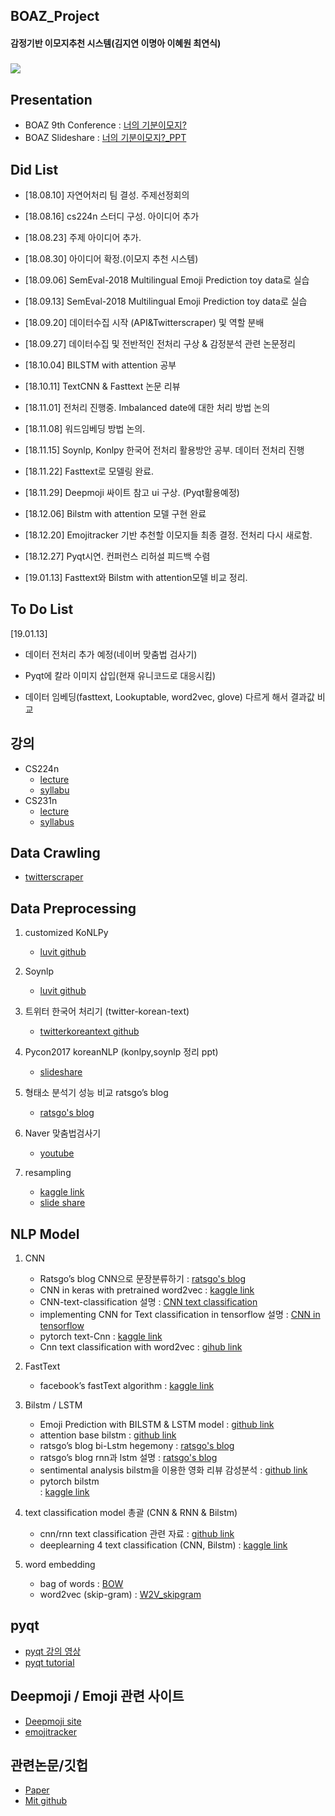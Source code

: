 ## BOAZ_Project
#### 감정기반 이모지추천 시스템(김지연 이명아 이혜원 최연식)

#####
![](https://user-images.githubusercontent.com/36406676/54875373-417c0b80-4e41-11e9-88ca-fcf5c6548176.png)

Presentation
---
- BOAZ 9th Conference : [너의 기분이모지?](https://www.youtube.com/watch?v=PElfNl7bH-w&t=235s)
- BOAZ Slideshare : [너의 기분이모지?_PPT](https://www.slideshare.net/BOAZbigdata/9-boaz-emoji)

Did List
---
- [18.08.10] 자연어처리 팀 결성. 주제선정회의

- [18.08.16] cs224n 스터디 구성. 아이디어 추가

- [18.08.23] 주제 아이디어 추가.

- [18.08.30] 아이디어 확정.(이모지 추천 시스템)

- [18.09.06] SemEval-2018 Multilingual Emoji Prediction toy data로 실습

- [18.09.13] SemEval-2018 Multilingual Emoji Prediction toy data로 실습

- [18.09.20] 데이터수집 시작 (API&Twitterscraper) 및 역할 분배

- [18.09.27] 데이터수집 및 전반적인 전처리 구상 & 감정분석 관련 논문정리

- [18.10.04] BILSTM with attention 공부

- [18.10.11] TextCNN & Fasttext 논문 리뷰

- [18.11.01] 전처리 진행중. Imbalanced date에 대한 처리 방법 논의

- [18.11.08] 워드임베딩 방법 논의. 

- [18.11.15] Soynlp, Konlpy 한국어 전처리 활용방안 공부. 데이터 전처리 진행

- [18.11.22] Fasttext로 모델링 완료. 

- [18.11.29] Deepmoji 싸이트 참고 ui 구상. (Pyqt활용예정)

- [18.12.06] Bilstm with attention 모델 구현 완료

- [18.12.20] Emojitracker 기반 추천할 이모지들 최종 결정. 전처리 다시 새로함.

- [18.12.27] Pyqt시연. 컨퍼런스 리허설 피드백 수렴

- [19.01.13] Fasttext와 Bilstm with attention모델 비교 정리.

To Do List
---
[19.01.13]

- 데이터 전처리 추가 예정(네이버 맞춤법 검사기)

- Pyqt에 칼라 이미지 삽입(현재 유니코드로 대응시킴)

- 데이터 임베딩(fasttext, Lookuptable, word2vec, glove) 다르게 해서 결과값 비교

강의
---
- CS224n
  - [lecture](https://www.youtube.com/playlist?list=PL3FW7Lu3i5Jsnh1rnUwq_TcylNr7EkRe6)
  - [syllabu](http://web.stanford.edu/class/cs224n/syllabus.html)
- CS231n
  - [lecture](https://www.youtube.com/playlist?list=PL3FW7Lu3i5JvHM8ljYj-zLfQRF3EO8sYv)
  - [syllabus](http://cs231n.stanford.edu/2017/syllabus.html)

Data Crawling
---
- [twitterscraper](https://github.com/taspinar/twitterscraper)

Data Preprocessing
---
1. customized KoNLPy
    - [luvit github](https://github.com/lovit/customized_konlpy)

2. Soynlp
    - [luvit github](https://github.com/lovit/soynlp)

3. 트위터 한국어 처리기 (twitter-korean-text)
    - [twitterkoreantext github](https://github.com/twitter/twitter-korean-text)

4. Pycon2017 koreanNLP (konlpy,soynlp 정리 ppt)
    - [slideshare](https://www.slideshare.net/kimhyunjoonglovit/pycon2017-koreannlp)

5. 형태소 분석기 성능 비교 ratsgo’s blog
    - [ratsgo's blog](https://ratsgo.github.io/from%20frequency%20to%20semantics/2017/05/10/postag/)

6. Naver 맞춤법검사기
    - [youtube](https://www.youtube.com/watch?v=RZqRkoSaoYA)

7. resampling
    - [kaggle link](https://www.kaggle.com/rafjaa/resampling-strategies-for-imbalanced-datasets)
    - [slide share](https://www.slideshare.net/PyData/python-resampling-65637486)

NLP Model
---

1. CNN
    - Ratsgo’s blog CNN으로 문장분류하기
     : [ratsgo's blog](https://ratsgo.github.io/natural%20language%20processing/2017/03/19/CNN/)
    - CNN in keras with pretrained word2vec 
     : [kaggle link](https://www.kaggle.com/marijakekic/cnn-in-keras-with-pretrained-word2vec-weights)
    - CNN-text-classification 설명
     : [CNN text classification](http://docs.likejazz.com/cnn-text-classification-tf/)
    - implementing CNN for Text classification in tensorflow 설명 
     : [CNN in tensorflow](http://www.wildml.com/2015/12/implementing-a-cnn-for-text-classification-in-tensorflow/)
    - pytorch text-Cnn
     : [kaggle link](https://www.kaggle.com/ziliwang/pytorch-text-cnn)
    - Cnn text classification with word2vec
     : [gihub link](https://github.com/juanmangh/CNN-text-classification-with-Word2Vec/blob/master/CNN-text-classification-model-using-word2vec_Presentation.pdf)

2. FastText
    - facebook’s fastText algorithm
     : [kaggle link](https://www.kaggle.com/heesoo37/facebook-s-fasttext-algorithm)

3. Bilstm / LSTM
    - Emoji Prediction with BILSTM & LSTM model
     : [github link](https://github.com/neonrights/emoji_predictor/blob/master/Emoji_Prediction_BILSTM_LSTM_model3.ipynb)
    - attention base bilstm
     : [github link](https://github.com/SeoSangwoo/Attention-Based-BiLSTM-relation-extraction)
    - ratsgo’s blog bi-Lstm hegemony
     : [ratsgo's blog](https://ratsgo.github.io/natural%20language%20processing/2017/10/22/manning/)
    - ratsgo’s blog rnn과 lstm 설명 
     : [ratsgo's blog](https://ratsgo.github.io/natural%20language%20processing/2017/03/09/rnnlstm/)
    - sentimental analysis bilstm을 이용한 영화 리뷰 감성분석
     : [github link](https://github.com/MSWon/Sentimental-Analysis)
    - pytorch bilstm  
     : [kaggle link](https://www.kaggle.com/ziliwang/baseline-pytorch-bilstm)

4. text classification model 총괄 (CNN & RNN & Bilstm)
    - cnn/rnn text classification 관련 자료 
     : [github link](https://github.com/dongjun-Lee/text-classification-models-tf)
    - deeplearning 4 text classification (CNN, Bilstm)
     : [kaggle link](https://www.kaggle.com/kakiac/deep-learning-4-text-classification-cnn-bi-lstm)
5. word embedding
   - bag of words
     : [BOW](https://khanrc.tistory.com/entry/kaggle-Bag-of-Words-Meet-Bags-of-Popcorn-1-Part-1)
    - word2vec (skip-gram)
     : [W2V_skipgram](https://towardsdatascience.com/word2vec-skip-gram-model-part-2-implementation-in-tf-7efdf6f58a27)

pyqt
---
- [pyqt 강의 영상](https://www.youtube.com/watch?v=LYu5x339USM) 
- [pyqt tutorial](https://opentutorials.org/module/544)

Deepmoji / Emoji 관련 사이트
---
- [Deepmoji site](https://deepmoji.mit.edu/)
- [emojitracker](http://emojitracker.com/)  

관련논문/깃헙
---
- [Paper](http://aclweb.org/anthology/S18-1003)
- [Mit github](https://github.com/bfelbo/DeepMoji)







